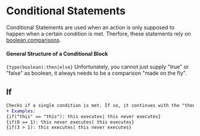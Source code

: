 # Conditional Statements

Conditional Statements are used when an action is only supposed to happen when a certain condition is met. Therfore, these statements rely on [boolean comparisons](https://github.com/P-CH/tagscript-cheatsheet/blob/master/logic/ "Boolean Comparisons explained").

#### General Structure of a Conditional Block
``{type(boolean):then|else}``
Unfortunately, you cannot just supply "true" or "false" as boolean, it always needs to be a comparison "made on the fly".

## If
```diff
Checks if a single condition is met. If so, it continues with the "then-part" of the statement and if not, with the "else-part".
+ Examples:
{if("this" == "this"): this executes| this never executes}
{if(0 == 1): this never executes| this executes}
{if(3 > 1): this executes| this never executes}
```
